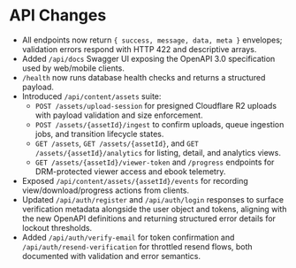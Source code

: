 # API Changes

- All endpoints now return `{ success, message, data, meta }` envelopes; validation errors respond with HTTP 422 and descriptive arrays.
- Added `/api/docs` Swagger UI exposing the OpenAPI 3.0 specification used by web/mobile clients.
- `/health` now runs database health checks and returns a structured payload.
- Introduced `/api/content/assets` suite:
  - `POST /assets/upload-session` for presigned Cloudflare R2 uploads with payload validation and size enforcement.
  - `POST /assets/{assetId}/ingest` to confirm uploads, queue ingestion jobs, and transition lifecycle states.
  - `GET /assets`, `GET /assets/{assetId}`, and `GET /assets/{assetId}/analytics` for listing, detail, and analytics views.
  - `GET /assets/{assetId}/viewer-token` and `/progress` endpoints for DRM-protected viewer access and ebook telemetry.
- Exposed `/api/content/assets/{assetId}/events` for recording view/download/progress actions from clients.
- Updated `/api/auth/register` and `/api/auth/login` responses to surface verification metadata alongside the user object and tokens, aligning with the new OpenAPI definitions and returning structured error details for lockout thresholds.
- Added `/api/auth/verify-email` for token confirmation and `/api/auth/resend-verification` for throttled resend flows, both documented with validation and error semantics.
